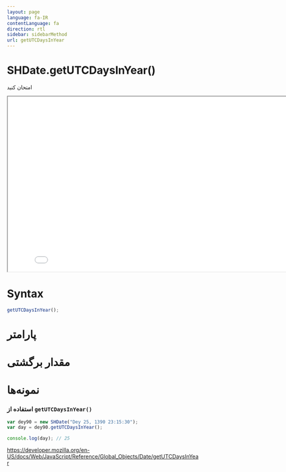 ```yaml
---
layout: page
language: fa-IR
contentLanguage: fa
direction: rtl
sidebar: sidebarMethod
url: getUTCDaysInYear
---
```


# SHDate.getUTCDaysInYear()

امتحان کنید

<iframe style="width: 830px; height: 460px;" src="/SHDateTime-js/examples/live.html?function=getUTCDaysInYear" title="MDN Web Docs Interactive Example" loading="lazy"></iframe>
<br/>

# Syntax

```js
getUTCDaysInYear();
```

# پارامتر

# مقدار برگشتی

# نمونه‌ها

### استفاده از <code dir="ltr">getUTCDaysInYear()</code>

```js
var dey90 = new SHDate("Dey 25, 1390 23:15:30");
var day = dey90.getUTCDaysInYear();

console.log(day); // 25
```

https://developer.mozilla.org/en-US/docs/Web/JavaScript/Reference/Global_Objects/Date/getUTCDaysInYear
